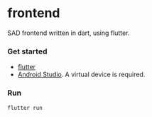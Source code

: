 # frontend

SAD frontend written in dart, using flutter.

### Get started  
* [flutter](https://flutter.dev/docs/get-started/install/windows)  
* [Android Studio](https://developer.android.com/studio). A virtual device is required. 

### Run  
```
flutter run
```